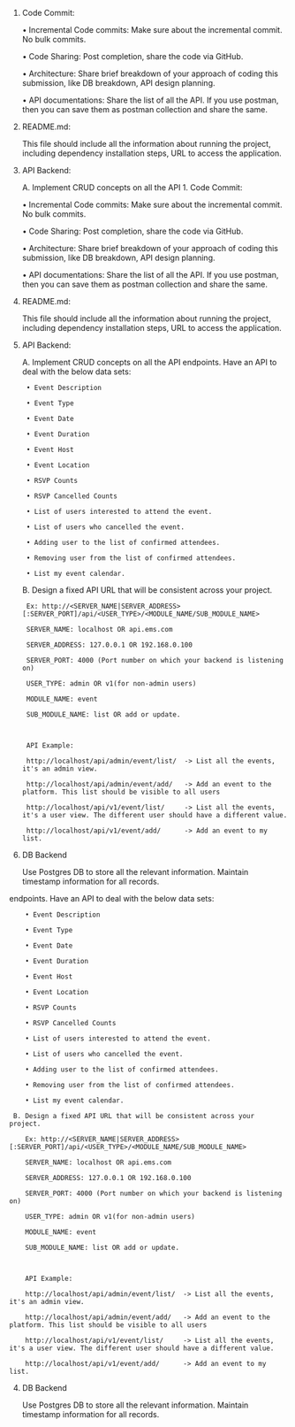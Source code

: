 1. Code Commit:

    • Incremental Code commits: Make sure about the incremental commit. No bulk commits.

    • Code Sharing: Post completion, share the code via GitHub.

    • Architecture: Share brief breakdown of your approach of coding this submission, like DB breakdown, API design planning.

    • API documentations: Share the list of all the API. If you use postman, then you can save them as postman collection and share the same.

 

2. README.md:

    This file should include all the information about running the project, including dependency installation steps, URL to access the application.

    

3. API Backend:

    A. Implement CRUD concepts on all the API 1. Code Commit:

    • Incremental Code commits: Make sure about the incremental commit. No bulk commits.

    • Code Sharing: Post completion, share the code via GitHub.

    • Architecture: Share brief breakdown of your approach of coding this submission, like DB breakdown, API design planning.

    • API documentations: Share the list of all the API. If you use postman, then you can save them as postman collection and share the same.

 

2. README.md:

    This file should include all the information about running the project, including dependency installation steps, URL to access the application.

    

3. API Backend:

    A. Implement CRUD concepts on all the API endpoints. Have an API to deal with the below data sets: 

        • Event Description

        • Event Type

        • Event Date

        • Event Duration

        • Event Host

        • Event Location

        • RSVP Counts

        • RSVP Cancelled Counts

        • List of users interested to attend the event.

        • List of users who cancelled the event.

        • Adding user to the list of confirmed attendees.

        • Removing user from the list of confirmed attendees.

        • List my event calendar.

     B. Design a fixed API URL that will be consistent across your project.

        Ex: http://<SERVER_NAME|SERVER_ADDRESS>[:SERVER_PORT]/api/<USER_TYPE>/<MODULE_NAME/SUB_MODULE_NAME> 

        SERVER_NAME: localhost OR api.ems.com 

        SERVER_ADDRESS: 127.0.0.1 OR 192.168.0.100 

        SERVER_PORT: 4000 (Port number on which your backend is listening on) 

        USER_TYPE: admin OR v1(for non-admin users)

        MODULE_NAME: event 

        SUB_MODULE_NAME: list OR add or update. 

 

        API Example: 

        http://localhost/api/admin/event/list/  -> List all the events, it's an admin view.

        http://localhost/api/admin/event/add/   -> Add an event to the platform. This list should be visible to all users

        http://localhost/api/v1/event/list/     -> List all the events, it's a user view. The different user should have a different value.

        http://localhost/api/v1/event/add/      -> Add an event to my list.

4. DB Backend

    Use Postgres DB to store all the relevant information. Maintain timestamp information for all records. 

endpoints. Have an API to deal with the below data sets: 

        • Event Description

        • Event Type

        • Event Date

        • Event Duration

        • Event Host

        • Event Location

        • RSVP Counts

        • RSVP Cancelled Counts

        • List of users interested to attend the event.

        • List of users who cancelled the event.

        • Adding user to the list of confirmed attendees.

        • Removing user from the list of confirmed attendees.

        • List my event calendar.

     B. Design a fixed API URL that will be consistent across your project.

        Ex: http://<SERVER_NAME|SERVER_ADDRESS>[:SERVER_PORT]/api/<USER_TYPE>/<MODULE_NAME/SUB_MODULE_NAME> 

        SERVER_NAME: localhost OR api.ems.com 

        SERVER_ADDRESS: 127.0.0.1 OR 192.168.0.100 

        SERVER_PORT: 4000 (Port number on which your backend is listening on) 

        USER_TYPE: admin OR v1(for non-admin users)

        MODULE_NAME: event 

        SUB_MODULE_NAME: list OR add or update. 

 

        API Example: 

        http://localhost/api/admin/event/list/  -> List all the events, it's an admin view.

        http://localhost/api/admin/event/add/   -> Add an event to the platform. This list should be visible to all users

        http://localhost/api/v1/event/list/     -> List all the events, it's a user view. The different user should have a different value.

        http://localhost/api/v1/event/add/      -> Add an event to my list.

4. DB Backend

    Use Postgres DB to store all the relevant information. Maintain timestamp information for all records. 

